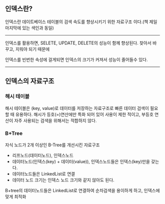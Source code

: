 ## 인덱스란?

인덱스란 데이트베이스 테이블의 검색 속도를 향상시키기 위한 자료구조 이다.(책 제일 마지막에 있는 색인과 동일)

---

인덱스를 활용하면, SELETE, UPDATE, DELETE의 성능이 함께 향상된다.
찾아서 바꾸고, 지워야 되기 때문에

인덱스를 빈번한 속성에 걸게되면 인덱스의 크기가 커져서 성능이 줄어들수 있다.

---

## 인덱스의 자료구조

### 해시 테이블

해시 테이블은 (key, value)로 데이터를 저장하는 자료구조로 빠른 데이터 검색이 필요할 때 유용하다.
해시가 등호(=)연산에만 특화 되어 있어 사용이 제한 적이고, 부등호 연산이 자주 사용되는 검색을 위해서는 적합하지 않다.

### B+Tree

자식 노드가 2개 이상인 B-Tree를 개선시킨 자료구조

- 리프노드(데이터노드), 인덱스노드
- 데이터노드(인덱스(key) + 데이터(value)), 인덱스노드들은 인덱스(key)만을 갖는다.
- 데이터노드들은 LinkedList로 연결
- 데이터 노드 크기는 인덱스 노드 크기와 같지 않아도 된다.

B+tree의 데이터노드들은 LinkedList로 연결하여 순차검색을 용이하게 하고, 인덱스에 맞게 최적화

